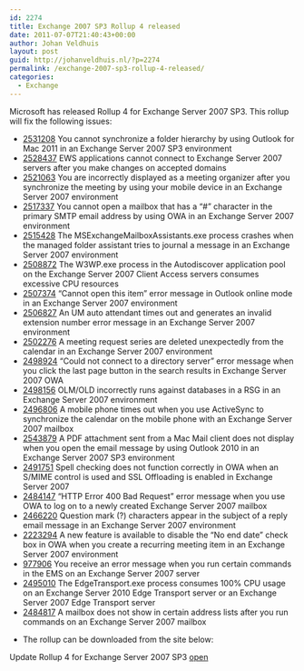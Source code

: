```yaml
---
id: 2274
title: Exchange 2007 SP3 Rollup 4 released
date: 2011-07-07T21:40:43+00:00
author: Johan Veldhuis
layout: post
guid: http://johanveldhuis.nl/?p=2274
permalink: /exchange-2007-sp3-rollup-4-released/
categories:
  - Exchange
---
```

Microsoft has released Rollup 4 for Exchange Server 2007 SP3. This rollup will fix the following issues:

  * <div>
      <a href="http://support.microsoft.com/kb/2531208">2531208</a> You cannot synchronize a folder hierarchy by using Outlook for Mac 2011 in an Exchange Server 2007 SP3 environment
    </div>

  * <div>
      <a href="http://support.microsoft.com/kb/2528437">2528437</a> EWS applications cannot connect to Exchange Server 2007 servers after you make changes on accepted domains
    </div>

  * <div>
      <a href="http://support.microsoft.com/kb/2521063">2521063</a> You are incorrectly displayed as a meeting organizer after you synchronize the meeting by using your mobile device in an Exchange Server 2007 environment
    </div>

  * <div>
      <a href="http://support.microsoft.com/kb/2517337">2517337</a> You cannot open a mailbox that has a &#8220;#&#8221; character in the primary SMTP email address by using OWA in an Exchange Server 2007 environment
    </div>

  * <div>
      <a href="http://support.microsoft.com/kb/2515428">2515428</a> The MSExchangeMailboxAssistants.exe process crashes when the managed folder assistant tries to journal a message in an Exchange Server 2007 environment
    </div>

  * <div>
      <a href="http://support.microsoft.com/kb/2508872">2508872</a> The W3WP.exe process in the Autodiscover application pool on the Exchange Server 2007 Client Access servers consumes excessive CPU resources
    </div>

  * <div>
      <a href="http://support.microsoft.com/kb/2507374">2507374</a> &#8220;Cannot open this item&#8221; error message in Outlook online mode in an Exchange Server 2007 environment
    </div>

  * <div>
      <a href="http://support.microsoft.com/kb/2506827">2506827</a> An UM auto attendant times out and generates an invalid extension number error message in an Exchange Server 2007 environment
    </div>

  * <div>
      <a href="http://support.microsoft.com/kb/2502276">2502276</a> A meeting request series are deleted unexpectedly from the calendar in an Exchange Server 2007 environment
    </div>

  * <div>
      <a href="http://support.microsoft.com/kb/2498924">2498924</a> &#8220;Could not connect to a directory server&#8221; error message when you click the last page button in the search results in Exchange Server 2007 OWA
    </div>

  * <div>
      <a href="http://support.microsoft.com/kb/2498156">2498156</a> OLM/OLD incorrectly runs against databases in a RSG in an Exchange Server 2007 environment
    </div>

  * <div>
      <a href="http://support.microsoft.com/kb/2496806">2496806</a> A mobile phone times out when you use ActiveSync to synchronize the calendar on the mobile phone with an Exchange Server 2007 mailbox
    </div>

  * <div>
      <a href="http://support.microsoft.com/kb/2543879">2543879</a> A PDF attachment sent from a Mac Mail client does not display when you open the email message by using Outlook 2010 in an Exchange Server 2007 SP3 environment
    </div>

  * <div>
      <a href="http://support.microsoft.com/kb/2491751">2491751</a> Spell checking does not function correctly in OWA when an S/MIME control is used and SSL Offloading is enabled in Exchange Server 2007
    </div>

  * <div>
      <a href="http://support.microsoft.com/kb/2484147">2484147</a> &#8220;HTTP Error 400 Bad Request&#8221; error message when you use OWA to log on to a newly created Exchange Server 2007 mailbox
    </div>

  * <div>
      <a href="http://support.microsoft.com/kb/2466220">2466220</a> Question mark (?) characters appear in the subject of a reply email message in an Exchange Server 2007 environment
    </div>

  * <div>
      <a href="http://support.microsoft.com/kb/2223294">2223294</a> A new feature is available to disable the &#8220;No end date&#8221; check box in OWA when you create a recurring meeting item in an Exchange Server 2007 environment
    </div>

  * <div>
      <a href="http://support.microsoft.com/kb/977906">977906</a> You receive an error message when you run certain commands in the EMS on an Exchange Server 2007 server
    </div>

  * <div>
      <a href="http://support.microsoft.com/kb/2495010">2495010</a> The EdgeTransport.exe process consumes 100% CPU usage on an Exchange Server 2010 Edge Transport server or an Exchange Server 2007 Edge Transport server
    </div>

  * <div>
      <a href="http://support.microsoft.com/kb/2484817">2484817</a> A mailbox does not show in certain address lists after you run commands on an Exchange Server 2007 mailbox
    </div>

  * The rollup can be downloaded from the site below:

Update Rollup 4 for Exchange Server 2007 SP3 [open](http://www.microsoft.com/download/en/details.aspx?displaylang=en&id=26692)